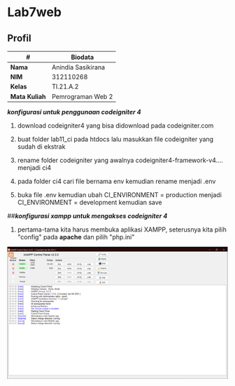 # Lab7web

## Profil
| #               | Biodata              |
| --------------- | -----------------    |
| **Nama**        | Anindia Sasikirana   |
| **NIM**         | 312110268            |
| **Kelas**       | TI.21.A.2            |
| **Mata Kuliah** | Pemrograman Web 2    |



***konfigurasi untuk penggunaan codeigniter 4***

1. download codeigniter4 yang bisa didownload pada codeigniter.com

2. buat folder lab11_ci pada htdocs lalu masukkan file codeigniter yang sudah di ekstrak

3. rename folder codeigniter yang awalnya codeigniter4-framework-v4.... menjadi ci4

4. pada folder ci4 cari file bernama env kemudian rename menjadi .env

5. buka file .env kemudian ubah CI_ENVIRONMENT = production menjadi CI_ENVIRONMENT = development kemudian save

##***konfigurasi xampp untuk mengakses codeigniter 4***

1. pertama-tama kita harus membuka aplikasi XAMPP, seterusnya kita pilih "config" pada **apache** 
   dan pilih "php.ini"
   
![gambar 1](screenshot/1.png)
